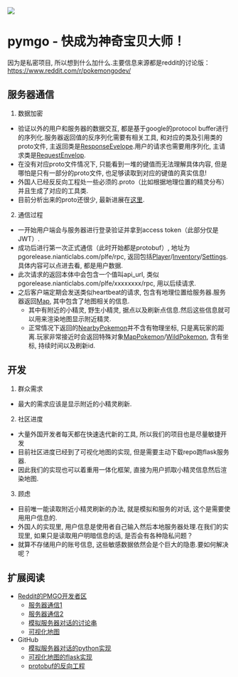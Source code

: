 ![](http://www.brandsoftheworld.com/sites/default/files/styles/logo-thumbnail/public/092015/pokemongo.png?itok=LERVo0L9)  
# pymgo - 快成为神奇宝贝大师！
因为是私密项目, 所以想到什么加什么.主要信息来源都是reddit的讨论版：https://www.reddit.com/r/pokemongodev/

## 服务器通信
1. 数据加密  
  * 验证以外的用户和服务器的数据交互, 都是基于google的protocol buffer进行的序列化.服务器返回值的反序列化需要有相关工具, 和对应的类及引用类的proto文件, 主返回类是[ResponseEvelope](https://github.com/AeonLucid/POGOProtos/blob/0a36f8c9ef3194f028e1ab54a29011a51eeeaff8/pogo/Envelopes.proto).用户的请求也需要用序列化, 主请求类是[RequestEnvelop](https://github.com/AeonLucid/POGOProtos/tree/master/pogo/Requests).
  * 在没有对应proto文件情况下, 只能看到一堆的键值而无法理解具体内容, 但是哪怕是只有一部分的proto文件, 也足够读取到对应的键值的真实信息!
  * 外国人已经反反向工程处一些必须的.proto（比如根据地理位置的精灵分布）并且生成了对应的工具类.
  * 目前分析出来的proto还很少, 最新进展在[这里](https://github.com/AeonLucid/POGOProtos).
2. 通信过程
  * 一开始用户端会与服务器进行登录验证并拿到access token（此部分仅是JWT）.
  * 成功后进行第一次正式通信（此时开始都是protobuf）, 地址为 pgorelease.nianticlabs.com/plfe/rpc, 返回包括[Player](https://gist.github.com/anonymous/2fe78436f84d0ece1e182d388d12b1ea)/[Inventory](https://gist.github.com/anonymous/d4035099c4b46fa45740714436248ead)/[Settings](https://gist.github.com/anonymous/1f05df105102f7d70e6b6be40dcf68f7).具体内容可以点进去看, 都是用户数据.
  * 此次请求的返回本体中会包含一个值叫api_url, 类似pgorelease.nianticlabs.com/plfe/xxxxxxxx/rpc, 用以后续请求.
  * 之后客户端定期会发送类似heartbeat的请求, 包含有地理位置给服务器.服务器返回[Map](https://gist.github.com/anonymous/568fd0467ec73dc78a6e24fc8671bc06), 其中包含了地图相关的信息.
    * 其中有附近的小精灵, 野生小精灵, 据点以及刷新点信息.然后这些信息就可以用来渲染地图显示附近精灵.
    * 正常情况下返回的[NearbyPokemon](https://github.com/AeonLucid/POGOProtos/blob/master/pogo/Map/Pokemon/NearbyPokemon.proto)并不含有物理坐标, 只是离玩家的距离.玩家非常接近时会返回特殊对象[MapPokemon](https://github.com/AeonLucid/POGOProtos/blob/master/pogo/Map/Pokemon/MapPokemon.proto)/[WildPokemon](https://github.com/AeonLucid/POGOProtos/blob/master/pogo/Map/Pokemon/WildPokemon.proto), 含有坐标, 持续时间以及刷新id.

## 开发
1. 群众需求  
  * 最大的需求应该是显示附近的小精灵刷新.
2. 社区进度
  * 大量外国开发者每天都在快速迭代新的工具, 所以我们的项目也是尽量敏捷开发
  * 目前社区进度已经到了可视化地图的实现, 但是需要主动下载repo跑flask服务器.
  * 因此我们的实现也可以着重用一体化框架, 直接为用户抓取小精灵信息然后渲染地图.
3. 顾虑
  * 目前唯一能读取附近小精灵刷新的办法, 就是模拟和服务的对话, 这个是需要使用用户信息的.
  * 外国人的实现里, 用户信息是使用者自己输入然后本地服务器处理.在我们的实现里, 如果只是读取用户明暗信息的话, 是否会有各种隐私问题？
  * 就算不存储用户的账号信息, 这些敏感数据依然会是个巨大的隐患.要如何解决呢？


## 扩展阅读
* [Reddit的PMGO开发者区](https://www.reddit.com/r/pokemongodev/)
  * [服务器通信1](https://www.reddit.com/r/pokemongodev/comments/4svl1o/guide_to_pokemon_go_server_responses/)
  * [服务器通信2](https://www.reddit.com/r/pokemongodev/comments/4t7eqr/better_understanding_the_pokemongo_clientserver/)
  * [模拟服务器对话的讨论串](https://www.reddit.com/r/pokemongodev/comments/4t3lgh/githubwip_get_precise_location_of_all_nearby/?sort=new)
  * [可视化地图](https://www.reddit.com/r/pokemongodev/comments/4t80df/wip_pokemon_go_map_visualization_google_maps_view/)
* GitHub
  * [模拟服务器对话的python实现](https://github.com/leegao/pokemongo-api-demo)
  * [可视化地图的flask实现](https://github.com/AHAAAAAAA/PokemonGo-Map)
  * [protobuf的反向工程](https://github.com/AeonLucid/POGOProtos)

